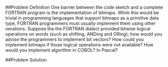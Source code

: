 ##Problem Definition
One barrier between the code sketch and a complete FORTRAN program is the implementation of bitmaps. While this would be trivial in programming languages that support bitmaps as a primitive data type, FORTRAN programmers must usually implement them using other oerations. Suppose tha the FORTRAN dialect provided bitwise logical operations on words (such as shifting, ANDing and ORing); how would you advise the programmers to implement bit vectors? How could you implement bitmaps if those logical operations were not available? How would you implement algorithm in COBOL? In Pascal?


##Problem Solution

